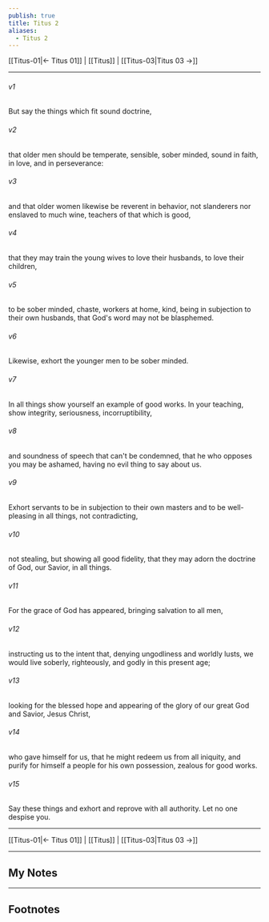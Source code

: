 ```yaml
---
publish: true
title: Titus 2
aliases:
  - Titus 2
---
```


[[Titus-01|← Titus 01]] | [[Titus]] | [[Titus-03|Titus 03 →]]
***



###### v1 
But say the things which fit sound doctrine, 

###### v2 
that older men should be temperate, sensible, sober minded, sound in faith, in love, and in perseverance: 

###### v3 
and that older women likewise be reverent in behavior, not slanderers nor enslaved to much wine, teachers of that which is good, 

###### v4 
that they may train the young wives to love their husbands, to love their children, 

###### v5 
to be sober minded, chaste, workers at home, kind, being in subjection to their own husbands, that God's word may not be blasphemed. 

###### v6 
Likewise, exhort the younger men to be sober minded. 

###### v7 
In all things show yourself an example of good works. In your teaching, show integrity, seriousness, incorruptibility, 

###### v8 
and soundness of speech that can't be condemned, that he who opposes you may be ashamed, having no evil thing to say about us. 

###### v9 
Exhort servants to be in subjection to their own masters and to be well-pleasing in all things, not contradicting, 

###### v10 
not stealing, but showing all good fidelity, that they may adorn the doctrine of God, our Savior, in all things. 

###### v11 
For the grace of God has appeared, bringing salvation to all men, 

###### v12 
instructing us to the intent that, denying ungodliness and worldly lusts, we would live soberly, righteously, and godly in this present age; 

###### v13 
looking for the blessed hope and appearing of the glory of our great God and Savior, Jesus Christ, 

###### v14 
who gave himself for us, that he might redeem us from all iniquity, and purify for himself a people for his own possession, zealous for good works. 

###### v15 
Say these things and exhort and reprove with all authority. Let no one despise you.

***
[[Titus-01|← Titus 01]] | [[Titus]] | [[Titus-03|Titus 03 →]]

---
## My Notes

---
## Footnotes
